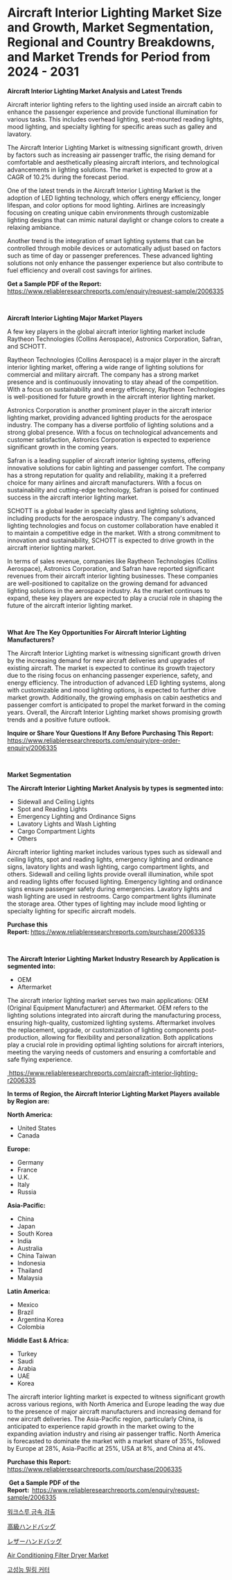 <p><h1>Aircraft Interior Lighting Market Size and Growth, Market Segmentation, Regional and Country Breakdowns, and Market Trends for Period from 2024 -  2031</h1></p><p><strong>Aircraft Interior Lighting Market Analysis and Latest Trends</strong></p>
<p><p>Aircraft interior lighting refers to the lighting used inside an aircraft cabin to enhance the passenger experience and provide functional illumination for various tasks. This includes overhead lighting, seat-mounted reading lights, mood lighting, and specialty lighting for specific areas such as galley and lavatory.</p><p>The Aircraft Interior Lighting Market is witnessing significant growth, driven by factors such as increasing air passenger traffic, the rising demand for comfortable and aesthetically pleasing aircraft interiors, and technological advancements in lighting solutions. The market is expected to grow at a CAGR of 10.2% during the forecast period.</p><p>One of the latest trends in the Aircraft Interior Lighting Market is the adoption of LED lighting technology, which offers energy efficiency, longer lifespan, and color options for mood lighting. Airlines are increasingly focusing on creating unique cabin environments through customizable lighting designs that can mimic natural daylight or change colors to create a relaxing ambiance.</p><p>Another trend is the integration of smart lighting systems that can be controlled through mobile devices or automatically adjust based on factors such as time of day or passenger preferences. These advanced lighting solutions not only enhance the passenger experience but also contribute to fuel efficiency and overall cost savings for airlines.</p></p>
<p><strong>Get a Sample PDF of the Report:&nbsp;</strong> <a href="https://www.reliableresearchreports.com/enquiry/request-sample/2006335">https://www.reliableresearchreports.com/enquiry/request-sample/2006335</a></p>
<p>&nbsp;</p>
<p><strong>Aircraft Interior Lighting Major Market Players</strong></p>
<p><p>A few key players in the global aircraft interior lighting market include Raytheon Technologies (Collins Aerospace), Astronics Corporation, Safran, and SCHOTT.</p><p>Raytheon Technologies (Collins Aerospace) is a major player in the aircraft interior lighting market, offering a wide range of lighting solutions for commercial and military aircraft. The company has a strong market presence and is continuously innovating to stay ahead of the competition. With a focus on sustainability and energy efficiency, Raytheon Technologies is well-positioned for future growth in the aircraft interior lighting market.</p><p>Astronics Corporation is another prominent player in the aircraft interior lighting market, providing advanced lighting products for the aerospace industry. The company has a diverse portfolio of lighting solutions and a strong global presence. With a focus on technological advancements and customer satisfaction, Astronics Corporation is expected to experience significant growth in the coming years.</p><p>Safran is a leading supplier of aircraft interior lighting systems, offering innovative solutions for cabin lighting and passenger comfort. The company has a strong reputation for quality and reliability, making it a preferred choice for many airlines and aircraft manufacturers. With a focus on sustainability and cutting-edge technology, Safran is poised for continued success in the aircraft interior lighting market.</p><p>SCHOTT is a global leader in specialty glass and lighting solutions, including products for the aerospace industry. The company's advanced lighting technologies and focus on customer collaboration have enabled it to maintain a competitive edge in the market. With a strong commitment to innovation and sustainability, SCHOTT is expected to drive growth in the aircraft interior lighting market.</p><p>In terms of sales revenue, companies like Raytheon Technologies (Collins Aerospace), Astronics Corporation, and Safran have reported significant revenues from their aircraft interior lighting businesses. These companies are well-positioned to capitalize on the growing demand for advanced lighting solutions in the aerospace industry. As the market continues to expand, these key players are expected to play a crucial role in shaping the future of the aircraft interior lighting market.</p></p>
<p>&nbsp;</p>
<p><strong>What Are The Key Opportunities For Aircraft Interior Lighting Manufacturers?</strong></p>
<p><p>The Aircraft Interior Lighting market is witnessing significant growth driven by the increasing demand for new aircraft deliveries and upgrades of existing aircraft. The market is expected to continue its growth trajectory due to the rising focus on enhancing passenger experience, safety, and energy efficiency. The introduction of advanced LED lighting systems, along with customizable and mood lighting options, is expected to further drive market growth. Additionally, the growing emphasis on cabin aesthetics and passenger comfort is anticipated to propel the market forward in the coming years. Overall, the Aircraft Interior Lighting market shows promising growth trends and a positive future outlook.</p></p>
<p><strong>Inquire or Share Your Questions If Any Before Purchasing This Report:</strong> <a href="https://www.reliableresearchreports.com/enquiry/pre-order-enquiry/2006335">https://www.reliableresearchreports.com/enquiry/pre-order-enquiry/2006335</a></p>
<p>&nbsp;</p>
<p><strong>Market Segmentation</strong></p>
<p><strong>The Aircraft Interior Lighting Market Analysis by types is segmented into:</strong></p>
<p><ul><li>Sidewall and Ceiling Lights</li><li>Spot and Reading Lights</li><li>Emergency Lighting and Ordinance Signs</li><li>Lavatory Lights and Wash Lighting</li><li>Cargo Compartment Lights</li><li>Others</li></ul></p>
<p><p>Aircraft interior lighting market includes various types such as sidewall and ceiling lights, spot and reading lights, emergency lighting and ordinance signs, lavatory lights and wash lighting, cargo compartment lights, and others. Sidewall and ceiling lights provide overall illumination, while spot and reading lights offer focused lighting. Emergency lighting and ordinance signs ensure passenger safety during emergencies. Lavatory lights and wash lighting are used in restrooms. Cargo compartment lights illuminate the storage area. Other types of lighting may include mood lighting or specialty lighting for specific aircraft models.</p></p>
<p><strong>Purchase this Report:&nbsp;</strong><a href="https://www.reliableresearchreports.com/purchase/2006335">https://www.reliableresearchreports.com/purchase/2006335</a></p>
<p>&nbsp;</p>
<p><strong>The Aircraft Interior Lighting Market Industry Research by Application is segmented into:</strong></p>
<p><ul><li>OEM</li><li>Aftermarket</li></ul></p>
<p><p>The aircraft interior lighting market serves two main applications: OEM (Original Equipment Manufacturer) and Aftermarket. OEM refers to the lighting solutions integrated into aircraft during the manufacturing process, ensuring high-quality, customized lighting systems. Aftermarket involves the replacement, upgrade, or customization of lighting components post-production, allowing for flexibility and personalization. Both applications play a crucial role in providing optimal lighting solutions for aircraft interiors, meeting the varying needs of customers and ensuring a comfortable and safe flying experience.</p></p>
<p><a href="https://www.reliableresearchreports.com/aircraft-interior-lighting-r2006335">&nbsp;https://www.reliableresearchreports.com/aircraft-interior-lighting-r2006335</a></p>
<p><strong>In terms of Region, the Aircraft Interior Lighting Market Players available by Region are:</strong></p>
<p>
    <p> <strong> North America: </strong>
        <ul>
            <li>United States</li>
            <li>Canada</li>
        </ul>
        </p> 
    <p> <strong> Europe: </strong>
        <ul>
            <li>Germany</li>
            <li>France</li>
            <li>U.K.</li>
            <li>Italy</li>
            <li>Russia</li>
        </ul>
        </p> 
    <p> <strong> Asia-Pacific: </strong>
        <ul>
            <li>China</li>
            <li>Japan</li>
            <li>South Korea</li>
            <li>India</li>
            <li>Australia</li>
            <li>China Taiwan</li>
            <li>Indonesia</li>
            <li>Thailand</li>
            <li>Malaysia</li>
        </ul>
        </p> 
    <p> <strong> Latin America: </strong>
        <ul>
            <li>Mexico</li>
            <li>Brazil</li>
            <li>Argentina Korea</li>
            <li>Colombia</li>
        </ul>
        </p> 
    <p> <strong> Middle East & Africa: </strong>
        <ul>
            <li>Turkey</li>
            <li>Saudi</li>
            <li>Arabia</li>
            <li>UAE</li>
            <li>Korea</li>
        </ul>
    </p>
    </p>
<p><p>The aircraft interior lighting market is expected to witness significant growth across various regions, with North America and Europe leading the way due to the presence of major aircraft manufacturers and increasing demand for new aircraft deliveries. The Asia-Pacific region, particularly China, is anticipated to experience rapid growth in the market owing to the expanding aviation industry and rising air passenger traffic. North America is forecasted to dominate the market with a market share of 35%, followed by Europe at 28%, Asia-Pacific at 25%, USA at 8%, and China at 4%.</p></p>
<p><strong>Purchase this Report: </strong><a href="https://www.reliableresearchreports.com/purchase/2006335">https://www.reliableresearchreports.com/purchase/2006335</a></p>
<p>&nbsp;<strong>Get a Sample PDF of the Report:&nbsp;&nbsp;</strong><a href="https://www.reliableresearchreports.com/enquiry/request-sample/2006335">https://www.reliableresearchreports.com/enquiry/request-sample/2006335</a></p>
<p><strong></strong></p>
<p><p><a href="https://github.com/vsr06p4p49/Market-Research-Report-List-2/blob/main/4226775170098.md">워크스루 금속 검출</a></p><p><a href="https://github.com/JessKilback/Market-Research-Report-List-1/blob/main/7236252158567.md">高級ハンドバッグ</a></p><p><a href="https://github.com/BoydYundt1/Market-Research-Report-List-1/blob/main/3204038158566.md">レザーハンドバッグ</a></p><p><a href="https://github.com/sajonf007/Market-Research-Report-List-1/blob/main/air-conditioning-filter-dryer-market.md">Air Conditioning Filter Dryer Market</a></p><p><a href="https://github.com/oajzkywllm460/Market-Research-Report-List-2/blob/main/5781718170097.md">고성능 밀링 커터</a></p></p>